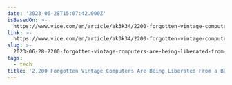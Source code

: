 ```yaml
---
date: '2023-06-28T15:07:42.000Z'
isBasedOn: >-
  https://www.vice.com/en/article/ak3k34/2200-forgotten-vintage-computers-are-being-liberated-from-a-barn-in-massachusetts
link: >-
  https://www.vice.com/en/article/ak3k34/2200-forgotten-vintage-computers-are-being-liberated-from-a-barn-in-massachusetts
slug: >-
  2023-06-28-2200-forgotten-vintage-computers-are-being-liberated-from-a-barn-in-massac
tags:
  - tech
title: '2,200 Forgotten Vintage Computers Are Being Liberated From a Barn in Massac'
---
```


